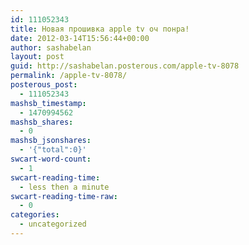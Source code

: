 ```yaml
---
id: 111052343
title: Новая прошивка apple tv оч понра!
date: 2012-03-14T15:56:44+00:00
author: sashabelan
layout: post
guid: http://sashabelan.posterous.com/apple-tv-8078
permalink: /apple-tv-8078/
posterous_post:
  - 111052343
mashsb_timestamp:
  - 1470994562
mashsb_shares:
  - 0
mashsb_jsonshares:
  - '{"total":0}'
swcart-word-count:
  - 1
swcart-reading-time:
  - less then a minute
swcart-reading-time-raw:
  - 0
categories:
  - uncategorized
---
```

[](http://instagr.am/p/IKJxIan5QA/)